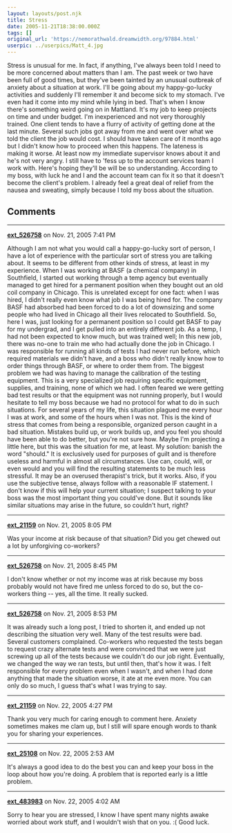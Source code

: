 ```yaml
---
layout: layouts/post.njk
title: Stress
date: 2005-11-21T18:38:00.000Z
tags: []
original_url: 'https://nemorathwald.dreamwidth.org/97884.html'
userpic: ../userpics/Matt_4.jpg
---
```

Stress is unusual for me. In fact, if anything, I've always been told I need to be more concerned about matters than I am. The past week or two have been full of good times, but they've been tainted by an unusual outbreak of anxiety about a situation at work. I'll be going about my happy-go-lucky activities and suddenly I'll remember it and become sick to my stomach. I've even had it come into my mind while lying in bed. That's when I know there's something weird going on in Mattland. It's my job to keep projects on time and under budget. I'm inexperienced and not very thoroughly trained. One client tends to have a flurry of activity of getting done at the last minute. Several such jobs got away from me and went over what we told the client the job would cost. I should have taken care of it months ago but I didn't know how to proceed when this happens. The lateness is making it worse. At least now my immediate supervisor knows about it and he's not very angry. I still have to 'fess up to the account services team I work with. Here's hoping they'll be will be so understanding. According to my boss, with luck he and I and the account team can fix it so that it doesn't become the client's problem. I already feel a great deal of relief from the nausea and sweating, simply because I told my boss about the situation.

## Comments

---

**[ext_526758](https://www.dreamwidth.org/users/ext_526758)** on Nov. 21, 2005 7:41 PM

Although I am not what you would call a happy-go-lucky sort of person, I have a lot of experience with the particular sort of stress you are talking about. It seems to be different from other kinds of stress, at least in my experience. When I was working at BASF (a chemical company) in Southfield, I started out working through a temp agency but eventually managed to get hired for a permanent position when they bought out an old coil company in Chicago. This is unrelated except for one fact: when I was hired, I didn't really even know what job I was being hired for. The company BASF had absorbed had been forced to do a lot of downsizing and some people who had lived in Chicago all their lives relocated to Southfield. So, here I was, just looking for a permanent position so I could get BASF to pay for my undergrad, and I get pulled into an entirely different job. As a temp, I had not been expected to know much, but was trained well; In this new job, there was no-one to train me who had actually done the job in Chicago. I was responsible for running all kinds of tests I had never run before, which required materials we didn't have, and a boss who didn't really know how to order things through BASF, or where to order them from. The biggest problem we had was having to manage the calibration of the testing equipment. This is a very specialized job requiring specific equipment, supplies, and training, none of which we had. I often feared we were getting bad test results or that the equipment was not running properly, but I would hesitate to tell my boss because we had no protocol for what to do in such situations. For several years of my life, this situation plagued me every hour I was at work, and some of the hours when I was not. This is the kind of stress that comes from being a responsible, organized person caught in a bad situation. Mistakes build up, or work builds up, and you feel you should have been able to do better, but you're not sure how. Maybe I'm projecting a little here, but this was the situation for me, at least. My solution: banish the word "should." It is exclusively used for purposes of guilt and is therefore useless and harmful in almost all circumstances. Use can, could, will, or even would and you will find the resulting statements to be much less stressful. It may be an overused therapist's trick, but it works. Also, if you use the subjective tense, always follow with a reasonable IF statement. I don't know if this will help your current situation; I suspect talking to your boss was the most important thing you could've done. But it sounds like similar situations may arise in the future, so couldn't hurt, right?

---

**[ext_21159](https://www.dreamwidth.org/users/ext_21159)** on Nov. 21, 2005 8:05 PM

Was your income at risk because of that situation? Did you get chewed out a lot by unforgiving co-workers?

---

**[ext_526758](https://www.dreamwidth.org/users/ext_526758)** on Nov. 21, 2005 8:45 PM

I don't know whether or not my income was at risk because my boss probably would not have fired me unless forced to do so, but the co-workers thing -- yes, all the time. It really sucked.

---

**[ext_526758](https://www.dreamwidth.org/users/ext_526758)** on Nov. 21, 2005 8:53 PM

It was already such a long post, I tried to shorten it, and ended up not describing the situation very well. Many of the test results were bad. Several customers complained. Co-workers who requested the tests began to request crazy alternate tests and were convinced that we were just screwing up all of the tests because we couldn't do our job right. Eventually, we changed the way we ran tests, but until then, that's how it was. I felt responsible for every problem even when I wasn't, and when I had done anything that made the situation worse, it ate at me even more. You can only do so much, I guess that's what I was trying to say.

---

**[ext_21159](https://www.dreamwidth.org/users/ext_21159)** on Nov. 22, 2005 4:27 PM

Thank you very much for caring enough to comment here. Anxiety sometimes makes me clam up, but I still will spare enough words to thank you for sharing your experiences.

---

**[ext_25108](https://www.dreamwidth.org/users/ext_25108)** on Nov. 22, 2005 2:53 AM

It's always a good idea to do the best you can and keep your boss in the loop about how you're doing. A problem that is reported early is a little problem.

---

**[ext_483983](https://www.dreamwidth.org/users/ext_483983)** on Nov. 22, 2005 4:02 AM

Sorry to hear you are stressed, I know I have spent many nights awake worried about work stuff, and I wouldn't wish that on you. :( Good luck.
